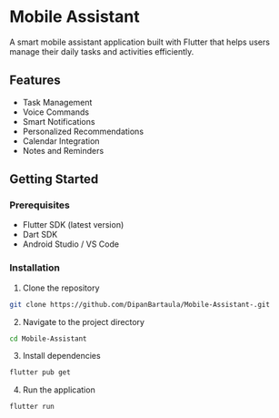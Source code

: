 # Mobile Assistant

A smart mobile assistant application built with Flutter that helps users manage their daily tasks and activities efficiently.

## Features

- Task Management
- Voice Commands
- Smart Notifications
- Personalized Recommendations
- Calendar Integration
- Notes and Reminders

## Getting Started

### Prerequisites

- Flutter SDK (latest version)
- Dart SDK
- Android Studio / VS Code

### Installation

1. Clone the repository
```bash
git clone https://github.com/DipanBartaula/Mobile-Assistant-.git
```
2. Navigate to the project directory
```bash
cd Mobile-Assistant
```
3. Install dependencies
```bash
flutter pub get
```
4. Run the application
```bash
flutter run
```